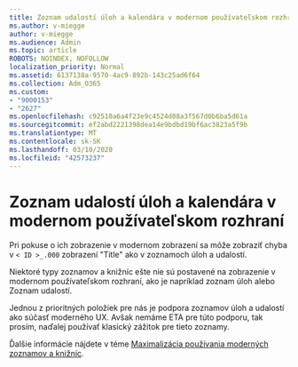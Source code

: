 ```yaml
---
title: Zoznam udalostí úloh a kalendára v modernom používateľskom rozhraní
ms.author: v-miegge
author: v-miegge
ms.audience: Admin
ms.topic: article
ROBOTS: NOINDEX, NOFOLLOW
localization_priority: Normal
ms.assetid: 6137138a-9570-4ac9-892b-143c25ad6f64
ms.collection: Adm_O365
ms.custom:
- "9000153"
- "2627"
ms.openlocfilehash: c92510a6a4f23e9c4524d08a3f567d0b6ba5d61a
ms.sourcegitcommit: ef2abd2221398dea14e9bdbd19bf6ac3823a5f9b
ms.translationtype: MT
ms.contentlocale: sk-SK
ms.lasthandoff: 03/10/2020
ms.locfileid: "42573237"
---
```

# <a name="task-and-calendar-event-list-in-modern-ui"></a>Zoznam udalostí úloh a kalendára v modernom používateľskom rozhraní

Pri pokuse o ich zobrazenie v modernom zobrazení sa môže zobraziť chyba v `< ID >_.000` zobrazení "Title" ako v zoznamoch úloh a udalostí.

Niektoré typy zoznamov a knižníc ešte nie sú postavené na zobrazenie v modernom používateľskom rozhraní, ako je napríklad zoznam úloh alebo Zoznam udalostí.

Jednou z prioritných položiek pre nás je podpora zoznamov úloh a udalostí ako súčasť moderného UX. Avšak nemáme ETA pre túto podporu, tak prosím, naďalej používať klasický zážitok pre tieto zoznamy.

Ďalšie informácie nájdete v téme [Maximalizácia používania moderných zoznamov a knižníc](https://docs.microsoft.com/sharepoint/dev/transform/modernize-userinterface-lists-and-libraries).
